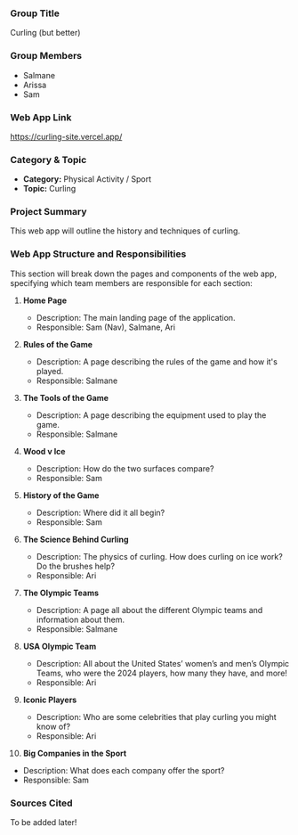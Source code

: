 ### Group Title

Curling (but better)

### Group Members

- Salmane
- Arissa
- Sam

### Web App Link

https://curling-site.vercel.app/

### Category & Topic

- **Category:** Physical Activity / Sport
- **Topic:** Curling

### Project Summary

This web app will outline the history and techniques of curling.

### Web App Structure and Responsibilities

This section will break down the pages and components of the web app, specifying which team members are responsible for each section:

1. **Home Page**

   - Description: The main landing page of the application.
   - Responsible: Sam (Nav), Salmane, Ari
   
2. **Rules of the Game**

   - Description: A page describing the rules of the game and how it's played.
   - Responsible: Salmane
  
3. **The Tools of the Game**

   - Description: A page describing the equipment used to play the game.
   - Responsible: Salmane

4. **Wood v Ice**

   - Description: How do the two surfaces compare?
   - Responsible: Sam

5. **History of the Game**

   - Description: Where did it all begin?
   - Responsible: Sam

6. **The Science Behind Curling**

   - Description: The physics of curling. How does curling on ice work? Do the brushes help?
   - Responsible: Ari
  
7. **The Olympic Teams**

   - Description: A page all about the different Olympic teams and information about them.
   - Responsible: Salmane

8. **USA Olympic Team**

   - Description: All about the United States’ women’s and men’s Olympic Teams, who were the 2024 players, how many they have, and more!
   - Responsible: Ari

9. **Iconic Players**

   - Description: Who are some celebrities that play curling you might know of?
   - Responsible: Ari

10. **Big Companies in the Sport**

- Description: What does each company offer the sport?
- Responsible: Sam

### Sources Cited

To be added later!
